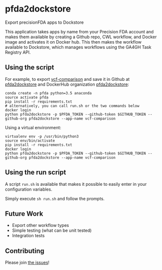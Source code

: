 # pfda2dockstore

Export precisionFDA apps to Dockstore

This application takes apps by name from your Precision FDA account and makes them available by
creating a Github repo, CWL workflow, and Docker image and activates it on Docker hub. This then
makes the workflow available to Dockstore, which manages workflows using the GA4GH Task Registry API.


## Using the script

For example, to export [vcf-comparison](https://precision.fda.gov/apps/app-BqB9XZ8006ZZ2g5KzGXP3fpq) and save it in Github at [pfda2dockstore](https://github.com/pfda2dockstore) and DockerHub organization [pfda2dockstore](https://hub.docker.com/u/pfda2dockstore):

    conda create -n pfda python=3.5 anaconda
    source activate pfda
    pip install -r requirements.txt
    # alternatively, you can call run.sh or the two commands below
    docker login
    python pfda2dockstore -p $PFDA_TOKEN --github-token $GITHUB_TOKEN --github-org pfda2dockstore --app-name vcf-comparison

Using a virtual environment:

    virtualenv env -p /usr/bin/python3
    source env/bin/activate
    pip install -r requirements.txt
    docker login
    python pfda2dockstore -p $PFDA_TOKEN --github-token $GITHUB_TOKEN --github-org pfda2dockstore --app-name vcf-comparison

## Using the run script

A script `run.sh` is available that makes it possible to easily enter in your configuration variables.

Simply execute `sh run.sh` and follow the prompts.

## Future Work

* Export other workflow types
* Simple testing (what can be unit tested)
* Integration tests

## Contributing

Please join [the issues](https://github.com/OpenGenomics/pfda2dockstore/issues])!

